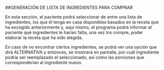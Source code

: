 ##GENERACIÓN DE LISTA DE INGREDIENTES PARA COMPRAR

En esta sección, el paciente podrá seleccionar de entre una lista de ingredientes, los que él tenga en casa disponibles basados en la receta que ha escogido anteriormente y, aquí mismo, el programa podrá informar al paciente qué ingredientes le harían falta, una vez los compre, poder elaborar la receta que ha sido elegida.

En caso de no encontrar ciertos ingredientes, se podrá ver una opción que dirá ALTERNATIVA y entonces, se mostrará en pantalla, por cuál ingrediente podría ser reemplazado el seleccionado, así como las porciones que corresponderían al ingrediente nuevo.